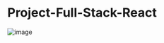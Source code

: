 # Project-Full-Stack-React


![image](https://github.com/alvarosantoscwb/Project-Full-Stack-React/assets/78945827/55dcdf7f-8c22-4188-947b-22176c1d3b06)

